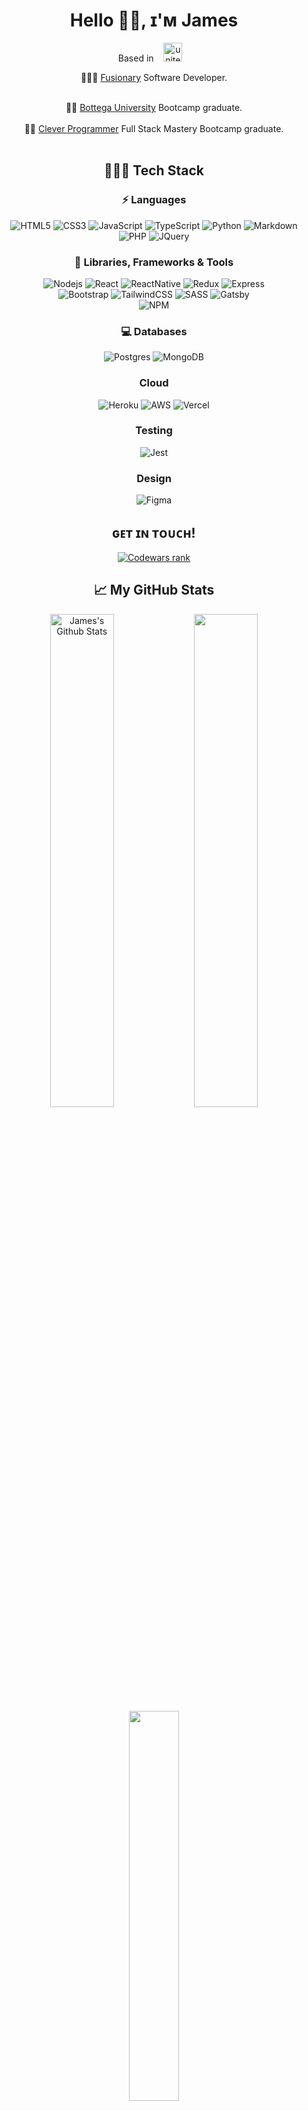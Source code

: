 <!-- <img src="banner (2).gif"> -->

<h1 align="center"> Hello 👋🏻, ɪ'ᴍ James </h1>

<p align="center">
Based in &nbsp; &nbsp;<img src="https://cdn.worldvectorlogo.com/logos/usa-4.svg" alt="united states flag" height="30px" width="30px">&nbsp; &nbsp;
</p>

<div align="center">

👨🏻‍💻 [Fusionary]([https://fusionary.com/]) Software Developer.<br><br>

👨‍🎓 [Bottega University](https://bottega.edu/) Bootcamp graduate.<br><br>
👨‍🎓 [Clever Programmer](https://www.cleverprogrammer.com/) Full Stack Mastery Bootcamp graduate.<br><br>

</div>

<div align="center">
	
## 👨🏻‍💻 Tech Stack
### ⚡ Languages
![HTML5](https://img.shields.io/badge/HTML5-E34F26?style=for-the-badge&logo=html5&logoColor=white)
![CSS3](https://img.shields.io/badge/CSS3-1572B6?style=for-the-badge&logo=css3&logoColor=white)
![JavaScript](https://img.shields.io/badge/JavaScript-323330?style=for-the-badge&logo=javascript&logoColor=F7DF1E)
![TypeScript](https://img.shields.io/badge/TypeScript-007ACC?style=for-the-badge&logo=typescript&logoColor=white)
![Python](https://img.shields.io/badge/Python-FFD43B?style=for-the-badge&logo=python&logoColor=306998)
![Markdown](https://img.shields.io/badge/Markdown-000000?style=for-the-badge&logo=markdown&logoColor=white)
![PHP](https://img.shields.io/badge/PHP-777BB4?style=for-the-badge&logo=php&logoColor=white)
![JQuery](https://img.shields.io/badge/jQuery-0769AD?style=for-the-badge&logo=jquery&logoColor=white)

### 🚀 Libraries, Frameworks & Tools
![Nodejs](https://img.shields.io/badge/Node.js-339933?style=for-the-badge&logo=nodedotjs&logoColor=white)
![React](https://img.shields.io/badge/React-20232A?style=for-the-badge&logo=react&logoColor=61DAFB)
![ReactNative](https://img.shields.io/badge/React_Native-20232A?style=for-the-badge&logo=react&logoColor=61DAFB)
![Redux](https://img.shields.io/badge/Redux-593D88?style=for-the-badge&logo=redux&logoColor=white)
![Express](https://img.shields.io/badge/Express.js-404D59?style=for-the-badge)
<br>
![Bootstrap](https://img.shields.io/badge/Bootstrap-563D7C?style=for-the-badge&logo=bootstrap&logoColor=white)
![TailwindCSS](https://img.shields.io/badge/tailwindcss-%2338B2AC.svg?style=for-the-badge&logo=tailwind-css&logoColor=white)
![SASS](https://img.shields.io/badge/SASS-hotpink.svg?style=for-the-badge&logo=SASS&logoColor=white)
![Gatsby](https://img.shields.io/badge/Gatsby-663399?style=for-the-badge&logo=gatsby&logoColor=white)
<br>
![NPM](https://img.shields.io/badge/npm-CB3837?style=for-the-badge&logo=npm&logoColor=white)

### 💻 Databases
![Postgres](https://img.shields.io/badge/postgres-%23316192.svg?style=for-the-badge&logo=postgresql&logoColor=white)
![MongoDB](https://img.shields.io/badge/mongodb-%23316192.svg?style=for-the-badge&logo=mongodb&logoColor=green)

### Cloud
![Heroku](https://img.shields.io/badge/heroku-%23430098.svg?style=for-the-badge&logo=heroku&logoColor=white)
![AWS](https://img.shields.io/badge/Amazon_AWS-FF9900?style=for-the-badge&logo=amazonaws&logoColor=white)
![Vercel](https://img.shields.io/badge/Vercel-000000?style=for-the-badge&logo=vercel&logoColor=white)

### Testing
![Jest](https://img.shields.io/badge/-jest-%23C21325?style=for-the-badge&logo=jest&logoColor=white)
	
### Design
![Figma](https://img.shields.io/badge/Figma-F24E1E?style=for-the-badge&logo=figma&logoColor=white)


</div>

<div align="center">
	
## ɢᴇᴛ ɪɴ ᴛᴏᴜᴄʜ!

<!-- <a href="https://www.linkedin.com/in/antonioriccelli/" title="LinkedIn"><img src="https://img.shields.io/badge/LinkedIn-0077B5?style=for-the-badge&logo=linkedin&logoColor=white"  alt="LinkedIn Logo"  />
    <a href="https://antonioriccelli.com/">
		<img src="https://img.shields.io/badge/portfolio-1AA260?style=for-the-badge&logo=About.me&logoColor=white" /> </a>
      <a href="https://hashnode.com/@AntonioRiccelli" title="Hashnode"><img src="https://img.shields.io/badge/Hashnode-2962FF?style=for-the-badge&logo=hashnode&logoColor=white"  alt="Hashnode Logo"/></a>
<br> -->
<a href="https://www.codewars.com/users/Apocilyptica"><img src="https://www.codewars.com/users/Apocilyptica/badges/large" title="Codewars rank"></a>

</div>
	

<div align="center">

## &#x1f4c8; My GitHub Stats
	
<img src="https://github-readme-stats-kohl-gamma.vercel.app/api?username=JamesWJager&theme=onedark&count_private=true&show_icons=true" alt="James's Github Stats" width="45%" />
	
<img src="https://github-readme-streak-stats.herokuapp.com/?user=JamesWJager&theme=dark" width="45%" />

<img src="https://github-readme-stats-kohl-gamma.vercel.app/api/top-langs/?username=JamesWJager&theme=onedark" width="40%"/>

</div>
